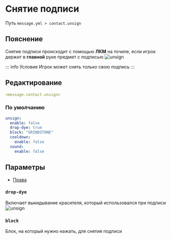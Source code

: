 # Снятие подписи
Путь `message.yml > contact.unsign`

## Пояснение
Снятие подписи происходит с помощью **ЛКМ** на точиле, если игрок держит в **главной** руке предмет с подписью
![unsign](/unsign.gif)

::: info Условие
Игрок может снять только свою подпись
:::

## Редактирование
```yaml
<message.contact.unsign>
```

### По умолчанию
```yaml
unsign:
  enable: false
  drop-dye: true
  block: "GRINDSTONE"
  cooldown:
    enable: false
  sound:
    enable: false
```

## Параметры

- [Права](/docs/permission/message/contact/unsign/)

<!--@include: @/parts/enable.md-->

### `drop-dye`

Включает выкидывание красителя, который использовался при подписи
![unsign](/unsign.gif)

### `block`

Блок, на который нужно нажать, для снятия подписи

<!--@include: @/parts/cooldown.md-->
<!--@include: @/parts/sound.md-->
